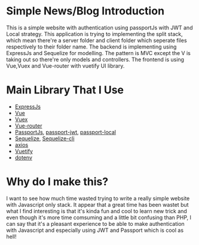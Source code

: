 # Simple News/Blog Introduction

This is a simple website with authentication using passportJs with JWT and Local strategy. This application is trying to implementing the split stack, which mean there're a server folder and client folder which seperate files respectively to their folder name. The backend is implementing using ExpressJs and Sequelize for modelling. The pattern is MVC except the V is taking out so there're only models and controllers. The frontend is using Vue,Vuex and Vue-router with vuetify UI library.

# Main Library That I Use
* [ExpressJs](https://github.com/expressjs)
* [Vue](https://github.com/vuejs/vue)
* [Vuex](https://github.com/vuejs/vuex)
* [Vue-router](https://router.vuejs.org/)
* [PassportJs](https://github.com/jaredhanson/passport), [passport-jwt](https://github.com/themikenicholson/passport-jwt), [passport-local](https://github.com/jaredhanson/passport-local)
* [Sequelize](https://github.com/sequelize/sequelize), [Sequelize-cli](https://github.com/sequelize/cli)
* [axios](https://github.com/axios/axios)
* [Vuetify](https://vuetifyjs.com/)
* [dotenv](https://github.com/motdotla/dotenv)

# Why do I make this?

I want to see how much time wasted trying to write a really simple website with Javascript only stack. It appear that a great time has been wastet but what I find interesting is that it's kinda fun and cool to learn new trick and even though it's more time comsuming and a little bit confusing than PHP, I can say that it's a pleasant experience to be able to make authentication with Javascript and especially using JWT and Passport which is cool as hell!
